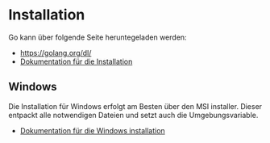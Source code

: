# Installation

Go kann über folgende Seite heruntegeladen werden:

* https://golang.org/dl/
* [Dokumentation für die Installation](https://golang.org/doc/install)

## Windows

Die Installation für Windows erfolgt am Besten über den MSI installer. Dieser entpackt alle notwendigen Dateien und setzt auch die Umgebungsvariable.

* [Dokumentation für die Windows installation](https://golang.org/doc/install#windows)


